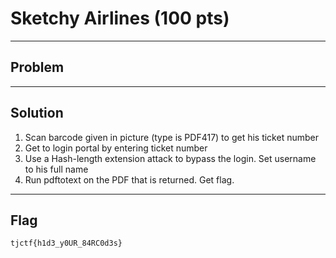 # Sketchy Airlines (100 pts)

---

## Problem

---

## Solution

1) Scan barcode given in picture (type is PDF417) to get his ticket number
2) Get to login portal by entering ticket number
3) Use a Hash-length extension attack to bypass the login. Set username to his full name
4) Run pdftotext on the PDF that is returned. Get flag.

---

## Flag
`tjctf{h1d3_y0UR_84RC0d3s}`